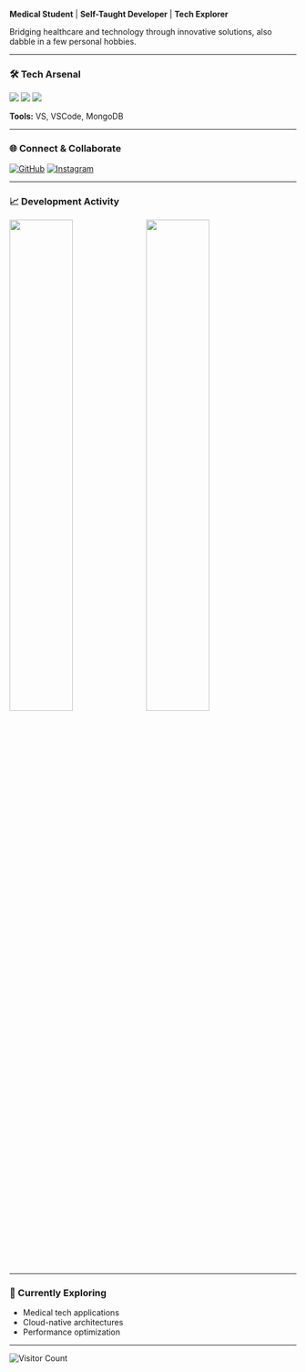 **Medical Student** | **Self-Taught Developer** | **Tech Explorer**

Bridging healthcare and technology through innovative solutions, also dabble in a few personal hobbies.

---

### 🛠️ Tech Arsenal

![](https://img.shields.io/badge/-C%23-239120?logo=csharp&logoColor=white)
![](https://img.shields.io/badge/-Python-3776AB?logo=python&logoColor=white)
![](https://img.shields.io/badge/-Golang-00ADD8?logo=go&logoColor=white)

**Tools:** VS, VSCode, MongoDB

---

### 🌐 Connect & Collaborate

[![GitHub](https://img.shields.io/badge/-GitHub-181717?logo=github)](https://github.com/xr0ni)
[![Instagram](https://img.shields.io/badge/-Instagram-E4405F?logo=instagram)](https://instagram.com/rr4r)

---

### 📈 Development Activity

<img align="left" width="47%" src="https://github-readme-stats.vercel.app/api?username=xr0ni&show_icons=true&theme=merko">

<img align="left" width="47%" src="https://github-readme-stats.vercel.app/api/top-langs/?username=xr0ni&layout=compact">

<br clear="both">

---

### 🔭 Currently Exploring
- Medical tech applications
- Cloud-native architectures
- Performance optimization

---

![Visitor Count](https://komarev.com/ghpvc/?username=xr0ni&color=blueviolet&style=flat)

